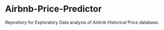 # Airbnb-Price-Predictor

Repository for Exploratory Data analysis of Airbnb Historical Price database.
